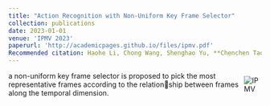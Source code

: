 ```yaml
---
title: "Action Recognition with Non-Uniform Key Frame Selector"
collection: publications
date: 2023-01-01
venue: 'IPMV 2023'
paperurl: 'http://academicpages.github.io/files/ipmv.pdf'
Recommended citation: Haohe Li, Chong Wang, Shenghao Yu, **Chenchen Tao**
---
```


<div style="display: flex; align-items: center;">
  <div>
    a non-uniform key frame selector is proposed to pick the most representative frames according to the relationship between frames along the temporal dimension.
  </div>
  <div>
    <img src="https://16422004.github.io/images/ipmv.png" alt="IPMV">
  </div>
</div>
